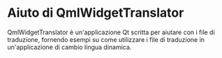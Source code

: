 # Aiuto di QmlWidgetTranslator

QmlWidgetTranslator è un'applicazione Qt scritta per aiutare con i file di traduzione,
fornendo esempi su come utilizzare i file di traduzione in un'applicazione di cambio lingua dinamica.